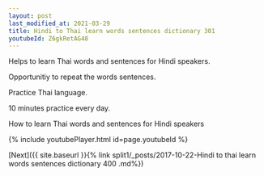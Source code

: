 ```yaml
---
layout: post
last_modified_at: 2021-03-29
title: Hindi to Thai learn words sentences dictionary 301 
youtubeId: Z6gkRetAG48
---
```

 
 
Helps to learn Thai words and sentences for Hindi speakers.

Opportunitiy to repeat the words sentences. 

Practice Thai language. 
 
10 minutes practice every day. 
 
How to learn Thai words and sentences for Hindi speakers 
 
{% include youtubePlayer.html id=page.youtubeId %}
 
 
[Next]({{ site.baseurl }}{% link  split1/_posts/2017-10-22-Hindi to thai learn words sentences dictionary 400 .md%})
 
